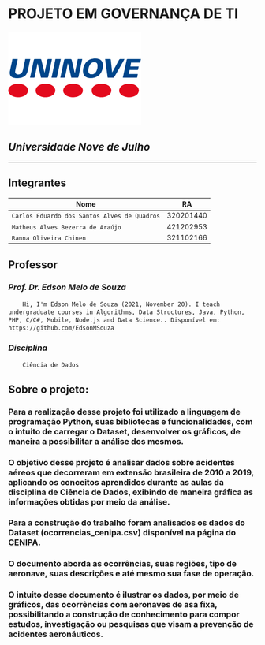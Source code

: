 # **PROJETO EM GOVERNANÇA DE TI**

<img src = "uninove.png">

## *Universidade Nove de Julho*

---


## **Integrantes** 



Nome | RA
----|-------
`Carlos Eduardo dos Santos Alves de Quadros`| 320201440
`Matheus Alves Bezerra de Araújo`| 421202953
`Ranna Oliveira Chinen`| 321102166

## **Professor**

### *Prof. Dr. Edson Melo de Souza*
```
    Hi, I'm Edson Melo de Souza (2021, November 20). I teach undergraduate courses in Algorithms, Data Structures, Java, Python, PHP, C/C#, Mobile, Node.js and Data Science.. Disponível em: https://github.com/EdsonMSouza
```
### *Disciplina*
```
    Ciência de Dados
```

## Sobre o projeto:


### Para a realização desse projeto foi utilizado a linguagem de programação Python, suas bibliotecas e funcionalidades, com o intuito de carregar o Dataset, desenvolver os gráficos, de maneira a possibilitar a análise dos mesmos.

### O objetivo desse projeto é analisar dados sobre acidentes aéreos que decorreram em extensão brasileira de 2010 a 2019, aplicando os conceitos aprendidos durante as aulas da disciplina de Ciência de Dados, exibindo de maneira gráfica as informações obtidas por meio da análise.

### Para a construção do trabalho foram analisados os dados do Dataset (ocorrencias_cenipa.csv) disponível na página do [CENIPA](https://dados.gov.br/dataset/ocorrencias-aeronauticas-da-aviacao-civil-brasileira).

### O documento aborda as ocorrências, suas regiões, tipo de aeronave, suas descrições e até mesmo sua fase de operação.

### O intuito desse documento é ilustrar os dados, por meio de gráficos, das ocorrências com aeronaves de asa fixa, possibilitando a construção de conhecimento para compor estudos, investigação ou pesquisas que visam a prevenção de acidentes aeronáuticos.
